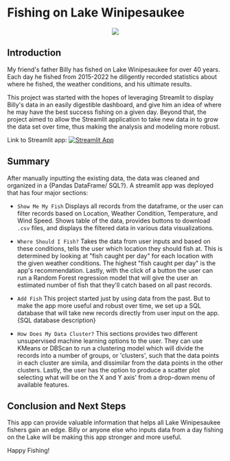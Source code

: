 # Fishing on Lake Winipesaukee

<p align="center">
  <img src="https://github.com/aothree/Fishing-Winni-Classification/blob/main/images/img_8002.jpg"/>
</p>

## Introduction

My friend's father Billy has fished on Lake Winipesaukee for over 40 years.  Each day he fished from 2015-2022 he diligently recorded statistics about where he fished, the weather conditions, and his ultimate results.  

This project was started with the hopes of leveraging Streamlit to display Billy's data in an easily digestible dashboard, and give him an idea of where he may have the best success fishing on a given day.  Beyond that, the project aimed to allow the Streamlit application to take new data in to grow the data set over time, thus making the analysis and modeling more robust.  

Link to Streamlit app: [![Streamlit App](https://static.streamlit.io/badges/streamlit_badge_black_white.svg)](https://share.streamlit.io/dancosta154/winnipesaukee_multiregression/main/winni_st.py)

## Summary
After manually inputting the existing data, the data was cleaned and organized in a {Pandas DataFrame/ SQL?}.  A streamlit app was deployed that has four major sections:

* `Show Me My Fish`
Displays all records from the dataframe, or the user can filter records based on Location, Weather Condition, Temperature, and Wind Speed.  Shows table of the data, provides buttons to download `.csv` files, and displays the filtered data in various data visualizations.  

* `Where Should I Fish?`
Takes the data from user inputs and based on these conditions, tells the user which location they should fish at.  This is determined by looking at "fish caught per day" for each location with the given weather conditions.  The highest "fish caught per day" is the app's recommendation.  Lastly, with the click of a button the user can run a Random Forest regression model that will give the user an estimated number of fish that they'll catch based on all past records.

* `Add Fish`
This project started just by using data from the past.  But to make the app more useful and robust over time, we set up a SQL database that will take new records directly from user input on the app.
{SQL database description}

* `How Does My Data Cluster?`
This sections provides two different unsupervised machine learning options to the user.  They can use KMeans or DBScan to run a clustering model which will divide the records into a number of groups, or 'clusters', such that the data points in each cluster are simila, and dissimilar from the data points in the other clusters.  Lastly, the user has the option to produce a scatter plot selecting what will be on the X and Y axis' from a drop-down menu of available features.  

## Conclusion and Next Steps
This app can provide valuable information that helps all Lake Winipesaukee fishers gain an edge.  Billy or anyone else who inputs data from a day fishing on the Lake will be making this app stronger and more useful.  

Happy Fishing!


